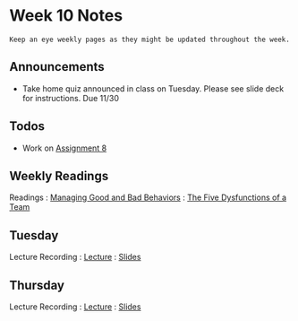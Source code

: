 
# Week 10 Notes

```{note}
Keep an eye weekly pages as they might be updated throughout the week.
```

## Announcements

* Take home quiz announced in class on Tuesday. Please see slide deck for instructions. Due 11/30

## Todos

* Work on [Assignment 8](a8.md) 

## Weekly Readings

Readings
: <a href="https://canvas.eee.uci.edu/courses/49168/files/folder/Readings?preview=20584735">Managing Good and Bad Behaviors</a> 
: <a href="https://canvas.eee.uci.edu/courses/49168/files/folder/Readings?preview=20784934">The Five Dysfunctions of a Team</a> 

## Tuesday

Lecture Recording
: [Lecture](https://uci.yuja.com/V/Video?v=6396002&node=28390774&a=733988611&autoplay=1)
: <a href="../resources/INF151_Week_10_Tu_People_Management.pdf">Slides</a>

## Thursday

Lecture Recording
: [Lecture](https://uci.yuja.com/V/Video?v=6426838&node=28450272&a=416023857&autoplay=1)
: <a href="../resources/INF151_Week_10_Th_People_Management.pdf">Slides</a>

